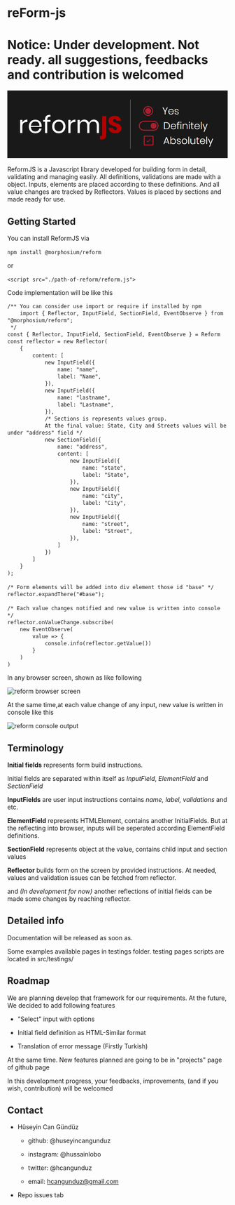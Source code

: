 # reForm-js

# Notice: Under development. Not ready. all suggestions, feedbacks and contribution is welcomed

![ReformJS](./assets/reform-logo.png)

ReformJS is a Javascript library developed for building form in detail, validating and managing easily.
All definitions, validations are made with a object. Inputs, elements are placed according to these definitions.
And all value changes are tracked by Reflectors. Values is placed by sections and made ready for use. 

## Getting Started

You can install ReformJS via 

```npm install @morphosium/reform``` 

or  

```<script src="./path-of-reform/reform.js">```

Code implementation will be like this

```
/** You can consider use import or require if installed by npm
    import { Reflector, InputField, SectionField, EventObserve } from "@morphosium/reform";
 */
const { Reflector, InputField, SectionField, EventObserve } = Reform
const reflector = new Reflector(
    {
        content: [
            new InputField({
                name: "name",
                label: "Name",
            }),
            new InputField({
                name: "lastname",
                label: "Lastname",
            }),
            /* Sections is represents values group. 
            At the final value: State, City and Streets values will be under "address" field */
            new SectionField({
                name: "address",
                content: [
                    new InputField({
                        name: "state",
                        label: "State",
                    }),
                    new InputField({
                        name: "city",
                        label: "City",
                    }),
                    new InputField({
                        name: "street",
                        label: "Street",
                    }),
                ]
            })
        ]
    }
);

/* Form elements will be added into div element those id "base" */
reflector.expandThere("#base");

/* Each value changes notified and new value is written into console */
reflector.onValueChange.subscribe(
    new EventObserve(
        value => {
            console.info(reflector.getValue())
        }
    )
)
```

In any browser screen, shown as like following

![reform browser screen](./assets/browser-screen.jpg)

At the same time,at each value change of any input, new value is written in console like this

![reform console output](./assets/console-output.png)

## Terminology

**Initial fields** represents form build instructions. 

Initial fields are separated within itself as *InputField*, *ElementField* and *SectionField*

**InputFields** are user input instructions contains *name, label, validations* and etc.

**ElementField** represents HTMLElement, contains another InitialFields. But at the reflecting into browser, inputs will be seperated according ElementField definitions.

**SectionField** represents object at the value, contains child input and section values

**Reflector** builds form on the screen by provided instructions. At needed, values and validation issues can be fetched from reflector. 

and *(In development for now)* another reflections of initial fields can be made some changes by reaching reflector.


## Detailed info

Documentation will be released as soon as.

Some examples available pages in testings folder. testing pages scripts are located in src/testings/

## Roadmap

We are planning develop that framework for our requirements. At the future, We decided to add following features

- "Select" input with options

- Initial field definition as HTML-Similar format

- Translation of error message (Firstly Turkish)

At the same time. New features planned are going to be in "projects" page of github page

In this development progress, your feedbacks, improvements, (and if you wish, contribution) will be welcomed

## Contact

- Hüseyin Can Gündüz

  - github: @huseyincangunduz

  - instagram: @hussainlobo

  - twitter: @hcangunduz

  - email: hcangunduz@gmail.com

- Repo issues tab